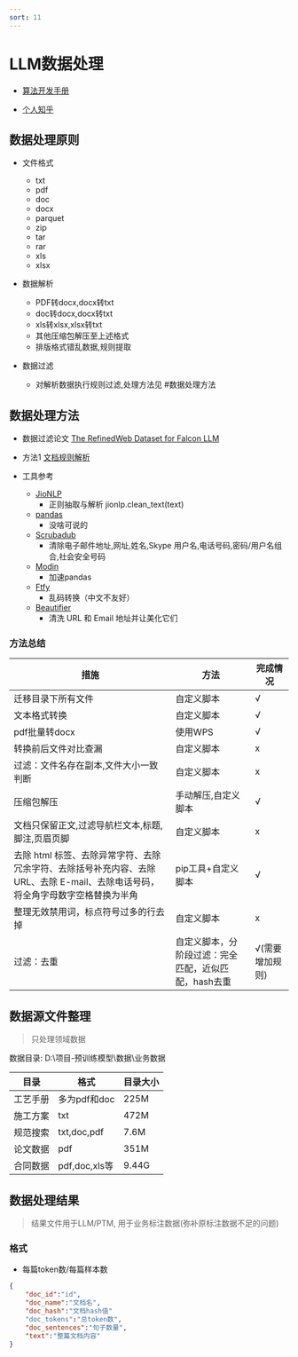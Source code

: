 ```yaml
---
sort: 11
---
```


# LLM数据处理


* [算法开发手册](https://kg-nlp.github.io/Algorithm-Project-Manual/大模型/LLM数据处理.html)

* [个人知乎](https://www.zhihu.com/people/zhangyj-n)


## 数据处理原则

* 文件格式
   - txt
   - pdf
   - doc
   - docx
   - parquet
   - zip
   - tar
   - rar
   - xls
   - xlsx

* 数据解析
    *  PDF转docx,docx转txt
    *  doc转docx,docx转txt
    *  xls转xlsx,xlsx转txt
    *  其他压缩包解压至上述格式
    *  排版格式错乱数据,规则提取
* 数据过滤
    * 对解析数据执行规则过滤,处理方法见 #数据处理方法 

## 数据处理方法

* 数据过滤论文 [The RefinedWeb Dataset for Falcon LLM](https://zhuanlan.zhihu.com/p/641013454)
* 方法1 [文档规则解析](https://kg-nlp.github.io/Algorithm-Project-Manual/文档解析/文档规则解析.html)

* 工具参考
    - [JioNLP](https://github.com/dongrixinyu/JioNLP)
        - 正则抽取与解析 jionlp.clean_text(text)
    - [pandas](https://github.com/pandas-dev/pandas)
        - 没啥可说的
    - [Scrubadub](https://github.com/LeapBeyond/scrubadub/tree/d95cb8d4d0f6d27691c0c2de1ee7ab54e535a970)
        - 清除电子邮件地址,网址,姓名,Skype 用户名,电话号码,密码/用户名组合,社会安全号码
    - [Modin](https://github.com/modin-project/modin)
        - 加速pandas
    - [Ftfy](https://github.com/rspeer/python-ftfy)
        - 乱码转换（中文不友好）
    - [Beautifier](https://github.com/sachin-philip/beautifier)
        - 清洗 URL 和 Email 地址并让美化它们

### 方法总结

|措施|方法|完成情况|
|---|---|---|
|迁移目录下所有文件|自定义脚本|√|
|文本格式转换|自定义脚本|√|
|pdf批量转docx|使用WPS|√|
|转换前后文件对比查漏|自定义脚本|x|
|过滤：文件名存在副本,文件大小一致判断|自定义脚本|x|
|压缩包解压|手动解压,自定义脚本|√|
|文档只保留正文,过滤导航栏文本,标题,脚注,页眉页脚|自定义脚本|x|
|去除 html 标签、去除异常字符、去除冗余字符、去除括号补充内容、去除 URL、去除 E-mail、去除电话号码，将全角字母数字空格替换为半角|pip工具+自定义脚本|√|
|整理无效禁用词，标点符号过多的行去掉|自定义脚本|x|
|过滤：去重|自定义脚本，分阶段过滤：完全匹配，近似匹配，hash去重|√(需要增加规则)|



## 数据源文件整理

> 只处理领域数据  

数据目录: D:\项目-预训练模型\数据\业务数据


|目录|格式|目录大小|
|---|---|---|
|工艺手册|多为pdf和doc|225M|
|施工方案|txt|472M|
|规范搜索|txt,doc,pdf|7.6M|
|论文数据|pdf|351M|
|合同数据|pdf,doc,xls等|9.44G|


## 数据处理结果

> 结果文件用于LLM/PTM, 用于业务标注数据(弥补原标注数据不足的问题)


### 格式

* 每篇token数/每篇样本数
```json
{   
    "doc_id":"id",
    "doc_name":"文档名",
    "doc_hash":"文档hash值"
    "doc_tokens":"总token数",
    "doc_sentences":"句子数量",
    "text":"整篇文档内容"
}
```

